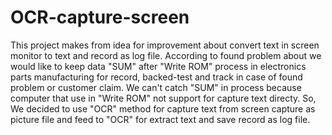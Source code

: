 # OCR-capture-screen
This project makes from idea for improvement about convert text in screen monitor to text and record as log file. 
According to found problem about we would like to keep data "SUM" after "Write ROM" process in electronics parts manufacturing for record, backed-test and track in case of found problem or customer claim. We can't catch "SUM" in process because computer that use in "Write ROM" not support for capture text directy. So, We decided to use "OCR" method for capture text from screen capture as picture file and feed to "OCR" for extract text and save record as log file.
